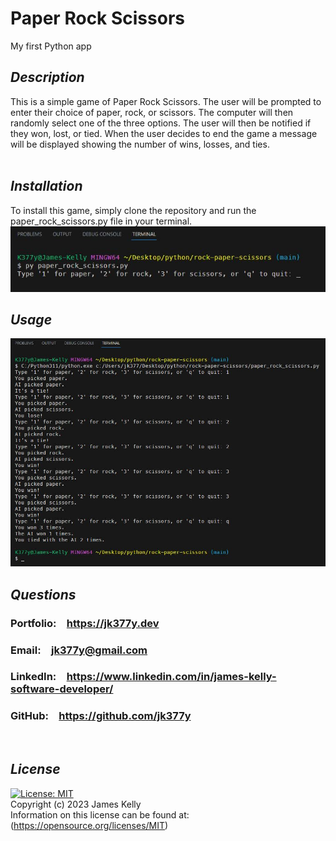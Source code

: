 # Paper Rock Scissors
My first Python app

## *Description*
This is a simple game of Paper Rock Scissors. The user will be prompted to enter their choice of paper, rock, or scissors. The computer will then randomly select one of the three options. The user will then be notified if they won, lost, or tied. When the user decides to end the game a message will be displayed showing the number of wins, losses, and ties.
<br>
<br>

## *Installation*
To install this game, simply clone the repository and run the paper_rock_scissors.py file in your terminal.
<br>
![gamestart](images/gamestart.JPG)

## *Usage*
![gamestart](images/screenshot.JPG)
<br>

## *Questions*
<h3>Portfolio:&emsp;<a href="https://jk377y.dev" target="_blank">https://jk377y.dev</a></h3>
<h3>Email:&emsp;<a href="mailto:jk377y@gmail.com" target="_blank">jk377y@gmail.com</a></h3>
<h3>LinkedIn:&emsp;<a href="https://www.linkedin.com/in/james-kelly-software-developer/" target="_blank">https://www.linkedin.com/in/james-kelly-software-developer/</a></h3>
<h3>GitHub:&emsp;<a href="https://github.com/jk377y" target="_blank">https://github.com/jk377y</a></h3>
<br>

## *License*
[![License: MIT](https://img.shields.io/badge/License-MIT-blue.svg)](https://opensource.org/licenses/MIT)
<br>Copyright (c) 2023 James Kelly
<br>Information on this license can be found at: (https://opensource.org/licenses/MIT)